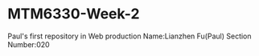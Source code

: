 # MTM6330-Week-2
Paul's first repository in Web production
Name:Lianzhen Fu(Paul)
Section Number:020
